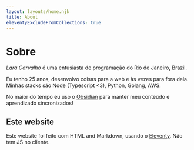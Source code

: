 ```yaml
---
layout: layouts/home.njk
title: About
eleventyExcludeFromCollections: true
---
```

# Sobre

_Lara Carvalho_ é uma entusiasta de programação do Rio de Janeiro, Brazil.

Eu tenho 25 anos, desenvolvo coisas para a web e às vezes para fora dela. Minhas stacks são Node (Typescript <3), Python, Golang, AWS.

No maior do tempo eu uso o [Obsidian](https://obsidian.md) para manter meu conteúdo e aprendizado sincronizados!

## Este website

Este website foi feito com HTML and Markdown, usando o [Eleventy](https://github.com/11ty/eleventy). Não tem JS no cliente.
